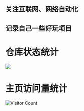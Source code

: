 ## 关注互联网、网络自动化

## 记录自己一些好玩项目

# 仓库状态统计
![](https://github-readme-stats.vercel.app/api?username=yanglei1125&show_icons=true&theme=transparent)

# 主页访问量统计
![Visitor Count](https://profile-counter.glitch.me/yanglei1125.com/count.svg)
